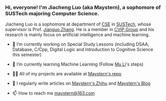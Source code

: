 ### Hi, everyone! I'm Jiacheng Luo (aka Maystern), a sophomore of SUSTech majoring Computer Science.

Jiacheng Luo is a sophomore at department of [CSE](https://cse.sustech.edu.cn/) in [SUSTech](https://sustech.edu.cn/en/), whose supervisor is Prof. [Jianguo Zhang](https://www.sustech.edu.cn/zh/faculties/zhangjianguo.html). He is a member in [CVIP Group](https://faculty.sustech.edu.cn/zhangjg) and his research is mainly focus on artificial intelligence and machine learning.

- 🔭 I’m currently working on Special Study Lessons (including DSAA, Database, C/Cpp, Digital Logic and Introduction to Cognitive Science this semester)

- 🌱 I’m currently learning Machine Learning (Follow [Mu Li](https://space.bilibili.com/1567748478)'s steps)

- 👨‍💻 All of my projects are available at [Maystern's repo](https://github.com/Maystern?tab=repositories)

- 📝 I regularly write articles on [Maystern's Zhihu](https://www.zhihu.com/people/hhh-40-88-74) and [Maystern's Blog](https://maystern.github.io)

- 📫 How to reach me maystern@163.com


